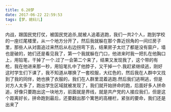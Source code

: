 ```yaml
---
title: 6.20梦
date: 2017-06-22 22:59:53
tags: [梦，媳妇儿]
---
```

内战，跟国民党打仗，被国民党追杀,就被人追着逃跑，我们一共2个人，跑到学校的一座烂尾楼里，从一个地方分开了，然后我就躲在那个靠近拐角的一间烂房子里，那些人从对面追过来然后从右边拐弯下去，结果房子太烂了都是没有窗户，墙也是破的，她们还是看见我了，第一个我就躲在门口，他进来时我一把扎在他胸口上，用铅笔，干掉了一个.过了一会第二个来了，结果又发现我了，这个带的有枪，我在他进来那一秒，用铅笔扎中了他脖子，又干掉一个.我赶紧继续逃，刚好这时学生们下课了，我不知道从哪换了一套校服，大红色的，然后我在人群中又找到了我的同伴，她也换了衣服的，我们在人群里混着逃跑.然后我们逃啊逃，但是对方人太多了，跑出学生区域就被发现了，我们就开始拼命的跑，后面好多人拼命追，好像只要跑出这一块地方，前面就是界线，就是共产党的人接应我们，但是这个距离好长，拼命跑到最后，还要翻出那个篱笆的高栅栏，紧张的要命，我们还是出来了